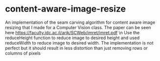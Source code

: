 # content-aware-image-resize
An implementation of the seam carving algorithm for content aware image resizing that I made for a Computer Vision class.
The paper can be seen here https://faculty.idc.ac.il/arik/SCWeb/imret/imret.pdf \n
Use the reduceHeight function to reduce image to desired height and used reduceWidth to reduce image to desired width.
The implementation is not perfect but it should result in less distortion than just removing rows or columns of pixels
